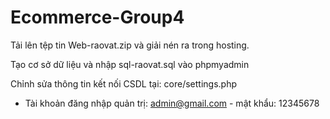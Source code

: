 # Ecommerce-Group4
Tải lên tệp tin Web-raovat.zip và giải nén ra trong hosting.

Tạo cơ sở dữ liệu và nhập sql-raovat.sql vào phpmyadmin

Chỉnh sửa thông tin kết nối CSDL tại: core/settings.php 

- Tài khoản đăng nhập quản trị: admin@gmail.com - mật khẩu: 12345678
